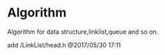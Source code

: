 # Algorithm
Algorithm for data structure,linklist,queue and so on.

add /LinkList/head.h   @2017/05/30 17:11
